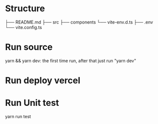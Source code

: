 # Structure
├── README.md
├── src
    ├── components
    └── vite-env.d.ts
├── .env
└── vite.config.ts 


# Run source
yarn && yarn dev: the first time run, after that just run "yarn dev"

# Run deploy vercel


# Run Unit test
yarn run test

